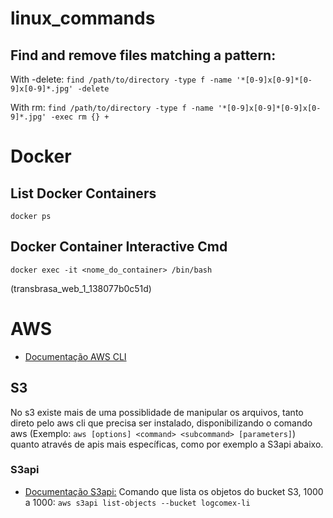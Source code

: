 # linux_commands

## Find and remove files matching a pattern:

With -delete:
```find /path/to/directory -type f -name '*[0-9]x[0-9]*[0-9]x[0-9]*.jpg' -delete```

With rm:
```find /path/to/directory -type f -name '*[0-9]x[0-9]*[0-9]x[0-9]*.jpg' -exec rm {} +```

# Docker

## List Docker Containers
```docker ps```

## Docker Container Interactive Cmd
```docker exec -it <nome_do_container> /bin/bash```

(transbrasa_web_1_138077b0c51d)

# AWS
- [Documentação AWS CLI](https://docs.aws.amazon.com/cli/index.html)

## S3
No s3 existe mais de uma possiblidade de manipular os arquivos, tanto direto pelo aws cli que precisa ser instalado, disponibilizando o comando aws (Exemplo: ```aws [options] <command> <subcommand> [parameters]```) quanto através de apis mais específicas, como por exemplo a S3api abaixo.

### S3api
- [Documentação S3api:](https://docs.aws.amazon.com/AmazonS3/latest/API/RESTObjectGET.html)
Comando que lista os objetos do bucket S3, 1000 a 1000:
```aws s3api list-objects --bucket logcomex-li```

